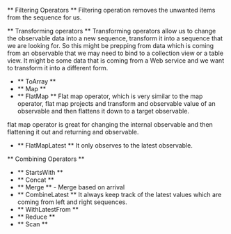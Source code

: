 ** Filtering Operators **
Filtering operation removes the unwanted items from the sequence for us.


** Transforming operators **
Transforming operators allow us to change the observable data into a new sequence, transform it into a sequence that we are looking for.
So this might be prepping from data which is coming from an observable that we may need to bind to a collection view or a table view.
It might be some data that is coming from a Web service and we want to transform it into a different form.

* ** ToArray **
* ** Map **
* ** FlatMap **
 Flat map operator, which is very similar to the map operator, flat map projects and transform and observable value of an observable and then flattens it down to a target observable.
 
 flat map operator is great for changing the internal
observable and then flattening it out and returning and observable.

* ** FlatMapLatest **
It only observes to the latest observable.

** Combining Operators **
* ** StartsWith **
* ** Concat **
* ** Merge ** - Merge based on arrival
* ** CombineLatest ** It always keep track of the latest values which are coming from left and right sequences.
* ** WithLatestFrom **
* ** Reduce **
* ** Scan **
